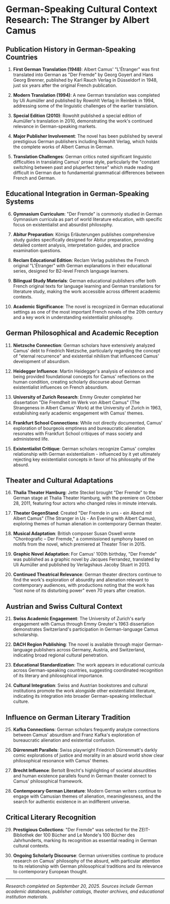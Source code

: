 # German-Speaking Cultural Context Research: The Stranger by Albert Camus

## Publication History in German-Speaking Countries

1. **First German Translation (1948)**: Albert Camus' "L'Étranger" was first translated into German as "Der Fremde" by Georg Goyert and Hans Georg Brenner, published by Karl Rauch Verlag in Düsseldorf in 1948, just six years after the original French publication.

2. **Modern Translation (1994)**: A new German translation was completed by Uli Aumüller and published by Rowohlt Verlag in Reinbek in 1994, addressing some of the linguistic challenges of the earlier translation.

3. **Special Edition (2010)**: Rowohlt published a special edition of Aumüller's translation in 2010, demonstrating the work's continued relevance in German-speaking markets.

4. **Major Publisher Involvement**: The novel has been published by several prestigious German publishers including Rowohlt Verlag, which holds the complete works of Albert Camus in German.

5. **Translation Challenges**: German critics noted significant linguistic difficulties in translating Camus' prose style, particularly the "constant switching between past and pluperfect tense" which made reading difficult in German due to fundamental grammatical differences between French and German.

## Educational Integration in German-Speaking Systems

6. **Gymnasium Curriculum**: "Der Fremde" is commonly studied in German Gymnasium curricula as part of world literature education, with specific focus on existentialist and absurdist philosophy.

7. **Abitur Preparation**: Königs Erläuterungen publishes comprehensive study guides specifically designed for Abitur preparation, providing detailed content analysis, interpretation guides, and practice examination questions.

8. **Reclam Educational Edition**: Reclam Verlag publishes the French original "L'Étranger" with German explanations in their educational series, designed for B2-level French language learners.

9. **Bilingual Study Materials**: German educational publishers offer both French original texts for language learning and German translations for literature study, making the work accessible across different academic contexts.

10. **Academic Significance**: The novel is recognized in German educational settings as one of the most important French novels of the 20th century and a key work in understanding existentialist philosophy.

## German Philosophical and Academic Reception

11. **Nietzsche Connection**: German scholars have extensively analyzed Camus' debt to Friedrich Nietzsche, particularly regarding the concept of "eternal recurrence" and existential nihilism that influenced Camus' development of absurdism.

12. **Heidegger Influence**: Martin Heidegger's analysis of existence and being provided foundational concepts for Camus' reflections on the human condition, creating scholarly discourse about German existentialist influences on French absurdism.

13. **University of Zurich Research**: Emmy Greuter completed her dissertation "Die Fremdheit im Werk von Albert Camus" (The Strangeness in Albert Camus' Work) at the University of Zurich in 1963, establishing early academic engagement with Camus' themes.

14. **Frankfurt School Connections**: While not directly documented, Camus' exploration of bourgeois emptiness and bureaucratic alienation resonates with Frankfurt School critiques of mass society and administered life.

15. **Existentialist Critique**: German scholars recognize Camus' complex relationship with German existentialism - influenced by it yet ultimately rejecting key existentialist concepts in favor of his philosophy of the absurd.

## Theater and Cultural Adaptations

16. **Thalia Theater Hamburg**: Jette Steckel brought "Der Fremde" to the German stage at Thalia Theater Hamburg, with the premiere on October 28, 2011, featuring four actors who changed roles in minute intervals.

17. **Theater GegenStand**: Created "Der Fremde in uns - ein Abend mit Albert Camus" (The Stranger in Us - An Evening with Albert Camus), exploring themes of human alienation in contemporary German theater.

18. **Musical Adaptation**: British composer Susan Oswell wrote "Choréografic – Der Fremde," a commissioned symphony based on motifs from the novel, which premiered at Theater Trier in 2015.

19. **Graphic Novel Adaptation**: For Camus' 100th birthday, "Der Fremde" was published as a graphic novel by Jacques Ferrandez, translated by Uli Aumüller and published by Verlagshaus Jacoby Stuart in 2013.

20. **Continued Theatrical Relevance**: German theater directors continue to find the work's exploration of absurdity and alienation relevant to contemporary audiences, with productions noting that the work has "lost none of its disturbing power" even 70 years after creation.

## Austrian and Swiss Cultural Context

21. **Swiss Academic Engagement**: The University of Zurich's early engagement with Camus through Emmy Greuter's 1963 dissertation demonstrates Switzerland's participation in German-language Camus scholarship.

22. **DACH Region Publishing**: The novel is available through major German-language publishers across Germany, Austria, and Switzerland, indicating broad regional cultural penetration.

23. **Educational Standardization**: The work appears in educational curricula across German-speaking countries, suggesting coordinated recognition of its literary and philosophical importance.

24. **Cultural Integration**: Swiss and Austrian bookstores and cultural institutions promote the work alongside other existentialist literature, indicating its integration into broader German-speaking intellectual culture.

## Influence on German Literary Tradition

25. **Kafka Connections**: German scholars frequently analyze connections between Camus' absurdism and Franz Kafka's exploration of bureaucratic alienation and existential confusion.

26. **Dürrenmatt Parallels**: Swiss playwright Friedrich Dürrenmatt's darkly comic explorations of justice and morality in an absurd world show clear philosophical resonance with Camus' themes.

27. **Brecht Influence**: Bertolt Brecht's highlighting of societal absurdities and human existence parallels found in German theater connect to Camus' philosophical framework.

28. **Contemporary German Literature**: Modern German writers continue to engage with Camusian themes of alienation, meaninglessness, and the search for authentic existence in an indifferent universe.

## Critical Literary Recognition

29. **Prestigious Collections**: "Der Fremde" was selected for the ZEIT-Bibliothek der 100 Bücher and Le Monde's 100 Bücher des Jahrhunderts, marking its recognition as essential reading in German cultural contexts.

30. **Ongoing Scholarly Discourse**: German universities continue to produce research on Camus' philosophy of the absurd, with particular attention to its relationship with German philosophical traditions and its relevance to contemporary European thought.

---

*Research completed on September 20, 2025. Sources include German academic databases, publisher catalogs, theater archives, and educational institution materials.*